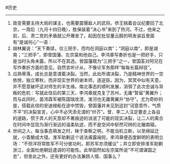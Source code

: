 #历史 

---


1. 政变需要主持大局的谋主，也需要震慑敌人的武将。恭王揣着会议纪要回了北京，一周后（九月十四日晚），胜保装着“决心书”来到了热河。不过，他来之前，后、肃二党的矛盾就公开爆发了。起因在批驳董云醇的明发谕旨里面有“是诚何心”一语：
2. 胡林翼说：“天下奏牍，仅三把手，而均在洞庭以南”；“洞庭以南”，即是湖南；“三把手”，即曾国藩、左宗棠和他自己。李鸿章写奏折也是一把好手，只是当时头角未露，所以不在其选。曾国藩既为“三把手”之一，曾国荃对阿兄在写作奏折方面的意见，自然言听计从，不像论军务那样“每每长篇辩驳”。
3. 瓜熟蒂落，成长总是意谓着决裂。当然，此处所谓决裂，乃是精神世界的一空依傍，独立寒秋，而非现实世界的谢本师，逐逆臣。因为，冥冥中似有天意，并不愿意破坏这对师生的半生缘。南北事态的顺利发展，消弭了此次忠诚与背叛的危机：写就此信后的第三天，李鸿章就克复了苏州，无庸“暂留”黄翼升；而与此同时，苗沛霖军被陈国瑞攻溃，淮河也无庸黄翼升“协守”。尤为奇妙的是，搭载此信的安迪禄船在途中焚毁，曾国藩并未见到这封“词意乖忤，气质不平”的决裂宣言，心中不必凭添无谓的“纤芥”。曾、李二人注定要走上各自的道路，惯于弄人的天意却不著痕迹的消泯了可能的现实决裂，让二人的离合在时间中显现为渐行渐远的温柔轨迹，而不是空间中斩然可辨的北辙南辕。
4. 世间之人，每当事态萌发之时，昧于查察之明，不能当机立断，以至绵延迁就，小眚酿成大错。淮军助剿这个说法甫露端倪，李鸿章便态度鲜明的表明立场：“不但洋将常胜军不可分彼功利，即苏军亦须缓议”；并立即安排淮军助剿浙江，全面杜绝朝廷遣调的可能性。此举固然如左宗棠所说“不可谓谋国之忠”，但舍此之外，还有更好的办法兼顾人情、国事么？
